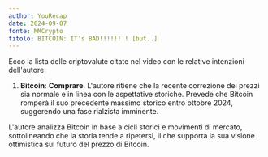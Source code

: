 ```yaml
---
author: YouRecap
date: 2024-09-07
fonte: MMCrypto
titolo: BITCOIN: IT’s BAD!!!!!!!! [but..]
---
```


Ecco la lista delle criptovalute citate nel video con le relative intenzioni dell'autore:

1. **Bitcoin**: **Comprare**. L'autore ritiene che la recente correzione dei prezzi sia normale e in linea con le aspettative storiche. Prevede che Bitcoin romperà il suo precedente massimo storico entro ottobre 2024, suggerendo una fase rialzista imminente.

L'autore analizza Bitcoin in base a cicli storici e movimenti di mercato, sottolineando che la storia tende a ripetersi, il che supporta la sua visione ottimistica sul futuro del prezzo di Bitcoin.
